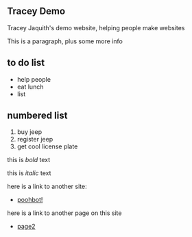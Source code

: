 ## Tracey Demo
Tracey Jaquith's demo website, helping people make websites

This is a paragraph, plus some more info

## to do list
- help people
- eat lunch
- list

## numbered list
1. buy jeep
2. register jeep
3. get cool license plate

this is *bold* text

this is _italic_ text

here is a link to another site:
- [poohbot!](https://poohbot.com)

here is a link to another page on this site
- [page2](page2)

